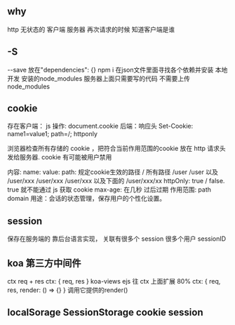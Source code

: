 ## why
http 无状态的
客户端 服务器 再次请求的时候 知道客户端是谁
## -S
--save
放在"dependencies": {}
npm i 在json文件里面寻找各个依赖并安装
本地开发 安装的node_modules
服务器上面只需要写的代码 不需要上传node_modules

## cookie
存在客户端：
js 操作: document.cookie
后端：响应头
Set-Cookie: name1=value1; path=/; httponly

浏览器检查所有存储的 cookie ，把符合当前作用范围的cookie 放在 http 请求头发给服务器.
cookie 有可能被用户禁用

内容: 
name: 
value: 
path: 规定cookie生效的路径
/             所有路径
/user         /user 以及 /user/xxx
/user/xxx     /user/xxx 以及下面的 /user/xxx/xx
httpOnly: true / false. true 就不能通过 js 获取 cookie
max-age: 在几秒 过后过期
作用范围:
path
domain
用途：会话的状态管理，保存用户的个性化设置。

## session
保存在服务端的
靠后台语言实现，
关联有很多个 session
很多个用户 sessionID

## koa 第三方中间件
ctx req + res
ctx: {
  req,
  res
}
koa-views ejs
往 ctx 上面扩展 80%
ctx: {
  req,
  res,
  render: () => {}
}
调用它提供的render()

## localSorage SessionStorage cookie session
